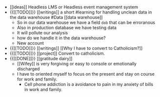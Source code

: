- [[ideas]] Headless LMS or Headless event management system
- {{[[TODO]]}}  [[writings]] a short #learning for handling unclean data in the data warehouse #Data [[data warehouse]]
    - So in our data warehouse we have a field `dob` that can be erroranous
    - Also in production database we have testing data
    - It will pollute our analysis
    - how do we handle it in the data warehouse?
    - New account
- {{[[TODO]]}}  [[writings]] [[Why I have to convert to Catholicism?]]
- {{[[TODO]]}}  [[project]] Convert to catholicism.
- {{[[DONE]]}} [[gratitude dairy]]
    - [[Wifey]] is very forgiving or easy to console or emotionally discharged
    - I have to oriented myself to focus on the present and stay on course for work and family.
        - Cell phone addiction is a avoidance to pain in my anxiety of bills in work and family.
